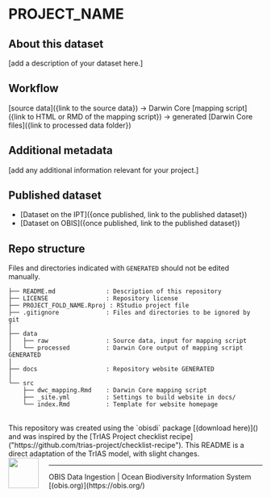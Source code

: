 # PROJECT_NAME

## About this dataset

[add a description of your dataset here.]

## Workflow

[source data]({link to the source data}) → Darwin Core [mapping script]({link to HTML or RMD of the mapping script}) → generated [Darwin Core files]({link to processed data folder})

## Additional metadata

[add any additional information relevant for your project.]

## Published dataset

* [Dataset on the IPT]({once published, link to the published dataset})
* [Dataset on OBIS]({once published, link to the published dataset})

## Repo structure

Files and directories indicated with `GENERATED` should not be edited manually.

```
├── README.md              : Description of this repository
├── LICENSE                : Repository license
├── PROJECT_FOLD_NAME.Rproj : RStudio project file
├── .gitignore             : Files and directories to be ignored by git
│
├── data
│   ├── raw                : Source data, input for mapping script
│   └── processed          : Darwin Core output of mapping script GENERATED
│
├── docs                   : Repository website GENERATED
│
└── src
    ├── dwc_mapping.Rmd    : Darwin Core mapping script
    ├── _site.yml          : Settings to build website in docs/
    └── index.Rmd          : Template for website homepage
```
<!-- Please don't edit below this line -->
<!-- PACKAGE DETAILS -->
<br>
<!--INSTITUTIONAL_DETAILS-->
<!--FUNDING_DETAILS-->
This repository was created using the `obisdi` package [(download here)]() and was inspired by the [TrIAS Project checklist recipe]("https://github.com/trias-project/checklist-recipe"). This README is a direct adaptation of the TrIAS model, with slight changes.
<br>  
<img style="float: left; margin-right: 20px;" src="src/static/obisdi_logo.png" width="60"><hr> OBIS Data Ingestion | Ocean Biodiversity Information System [(obis.org)](https://obis.org/)
